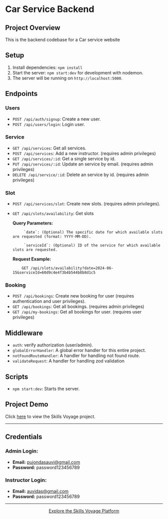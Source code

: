 # Car Service Backend

## Project Overview

This is the backend codebase for a Car service website

## Setup

1. Install dependencies: `npm install`
2. Start the server: `npm start:dev` for development with nodemon.
3. The server will be running on `http://localhost:5000`.

<!--## Project Structure

- `src/config/db.js`: MongoDB connection setup.
- `src/routes/`: Contains route handlers for different entities (users, instructors, classes, payments, categories).
- `src/controllers/`: Controllers for each entity's CRUD operations.
- `src/middlewares/auth.js`: Authentication and authorization middleware.
- `app.js`: Main application file with configuration and route setup.
- `package.json`: Project metadata and dependencies.-->

## Endpoints

### Users

- `POST /api/auth/signup`: Create a new user.
- `POST /api/users/login`: Login user.

### Service

- `GET /api/services`: Get all services.
- `POST /api/services`: Add a new instructor. (requires admin privileges)
- `GET /api/services/:id`: Get a single service by id.
- `PUT /api/services/:id`: Update an service by email. (requires admin privileges)
- `DELETE /api/service/:id`: Delete an service by id. (requires admin privileges)

### Slot

- `POST /api/services/slot`: Create new slots. (requires admin privileges).
- `GET /api/slots/availability`: Get slots

  **Query Parameters:**

           `date`: (Optional) The specific date for which available slots are requested (format: YYYY-MM-DD).

           `serviceId`: (Optional) ID of the service for which available slots are requested.

  **Request Example:**

          GET /api/slots/availability?date=2024-06-15&serviceId=60d9c4e4f3b4b544b8b8d1c5

### Booking

- `POST /api/bookings`: Create new booking for user (requires authentication and user privileges).
- `GET /api/bookings`: Get all bookings. (requires admin privileges)
- `GET /api/my-bookings`: Get all bookings for user. (requires user privileges)

## Middleware

- `auth`: verify authorization (user/admin).
- `globalErrorHandler`: A global error handler for this entire project.
- `notFoundRouteHandler`: A handler for handling not found route.
- `validateRequest`: A handler for handling zod validation

## Scripts

- `npm start:dev`: Starts the server.

## Project Demo

Click [here](https://skills-voyage-elm.netlify.app/) to view the Skills Voyage project.

<!--For Frontend, click [here](https://github.com/the-pujon/skill-voyage-frontend).-->

---

## Credentials

### Admin Login:

- **Email:** pujondasauvi@gmail.com
- **Password:** password123456789

### Instructor Login:

- **Email:** auvidas@gmail.com
- **Password:** password123456789

---

<div align="center">
  <a href="https://skills-voyage-elm.netlify.app/">Explore the Skills Voyage Platform</a>
</div>
